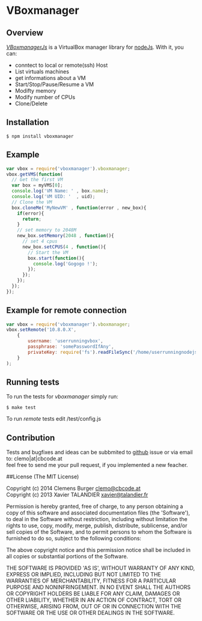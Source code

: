 # VBoxmanager

## Overview
_[VBoxmanagerJs](http://vbox.npm.devcontrol.org)_ is a VirtualBox manager library for [nodeJs](http://nodejs.org).
With it, you can:

 * conntect to local or remote(ssh) Host
 * List virtuals machines
 * get informations about a VM
 * Start/Stop/Pause/Resume a VM
 * Modifty memory
 * Modify number of CPUs
 * Clone/Delete
 
## Installation
    $ npm install vboxmanager

## Example
````javascript
var vbox = require('vboxmanager').vboxmanager;
vbox.getVMS(function(
  // Get the first VM 
  var box = myVMS[0];
  console.log('VM Name: ' , box.name);
  console.log('VM UID: '  , uid);
  // Clone the VM
  box.cloneMe('MyNewVM' , function(error , new_box){
    if(error){
      return;
    }
    // set memory to 2048M
    new_box.setMemory(2048 , function(){
      // set 4 cpus
      new_box.setCPUS(4 , function(){
        // Start the VM
        box.start(function(){
          console.log('Gogogo !');
        });
      });
    });
  });
});

````

## Example for remote connection
````javascript
var vbox = require('vboxmanager').vboxmanager;
vbox.setRemote('10.8.0.X',
    {
        username: 'userrunningvbox',
        passphrase: 'somePasswordIfAny',
        privateKey: require('fs').readFileSync('/home/userrunningnodejs/.ssh/id_rsa')
    }
);
````

## Running tests

To run the tests for _vboxmanager_ simply run:

    $ make test
    
To run _remote_ tests edit /test/config.js

## Contribution

Tests and bugfixes and ideas can be subbmited to [github](https://github.com/devcontrol/vboxmanager/issues) issue or via email to: clemo|at|cbcode.at     
feel free to send me your pull request, if you implemented a new feacher.     



##License
(The MIT License)

Copyright (c) 2014 Clemens Burger <clemo@cbcode.at>     
Copyright (c) 2013 Xavier TALANDIER <xavier@talandier.fr>

Permission is hereby granted, free of charge, to any person obtaining a copy of this software and associated documentation files (the 'Software'), to deal in the Software without restriction, including without limitation the rights to use, copy, modify, merge, publish, distribute, sublicense, and/or sell copies of the Software, and to permit persons to whom the Software is furnished to do so, subject to the following conditions:

The above copyright notice and this permission notice shall be included in all copies or substantial portions of the Software.

THE SOFTWARE IS PROVIDED 'AS IS', WITHOUT WARRANTY OF ANY KIND, EXPRESS OR IMPLIED, INCLUDING BUT NOT LIMITED TO THE WARRANTIES OF MERCHANTABILITY, FITNESS FOR A PARTICULAR PURPOSE AND NONINFRINGEMENT. IN NO EVENT SHALL THE AUTHORS OR COPYRIGHT HOLDERS BE LIABLE FOR ANY CLAIM, DAMAGES OR OTHER LIABILITY, WHETHER IN AN ACTION OF CONTRACT, TORT OR OTHERWISE, ARISING FROM, OUT OF OR IN CONNECTION WITH THE SOFTWARE OR THE USE OR OTHER DEALINGS IN THE SOFTWARE.
